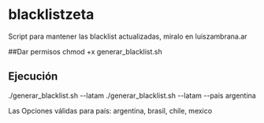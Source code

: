 # blacklistzeta
Script para mantener las blacklist actualizadas, miralo en luiszambrana.ar

##Dar permisos
chmod +x generar_blacklist.sh

## Ejecución
./generar_blacklist.sh --latam
./generar_blacklist.sh --latam --pais argentina

Las Opciones válidas para país: argentina, brasil, chile, mexico
